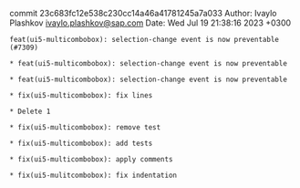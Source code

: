 commit 23c683fc12e538c230cc14a46a41781245a7a033
Author: Ivaylo Plashkov <ivaylo.plashkov@sap.com>
Date:   Wed Jul 19 21:38:16 2023 +0300

    feat(ui5-multicombobox): selection-change event is now preventable (#7309)
    
    * feat(ui5-multicombobox): selection-change event is now preventable
    
    * feat(ui5-multicombobox): selection-change event is now preventable
    
    * fix(ui5-multicombobox): fix lines
    
    * Delete 1
    
    * fix(ui5-multicombobox): remove test
    
    * fix(ui5-multicombobox): add tests
    
    * fix(ui5-multicombobox): apply comments
    
    * fix(ui5-mulitcombobox): fix indentation
